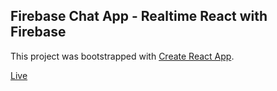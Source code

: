 ## Firebase Chat App - Realtime React with Firebase

This project was bootstrapped with [Create React App](https://github.com/facebook/create-react-app).

[Live](https://fir-chat-app-cc041.firebaseapp.com/)
